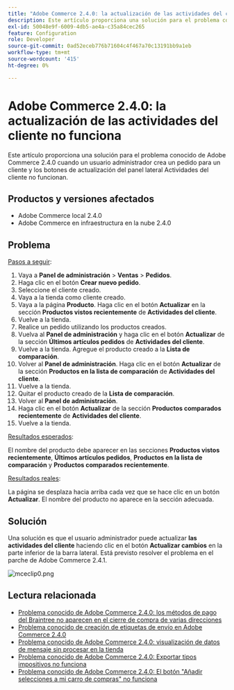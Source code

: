 ```yaml
---
title: "Adobe Commerce 2.4.0: la actualización de las actividades del cliente no funciona"
description: Este artículo proporciona una solución para el problema conocido de Adobe Commerce 2.4.0 cuando un usuario administrador crea un pedido para un cliente y los botones de actualización del panel lateral Actividades del cliente no funcionan.
exl-id: 50048e9f-6009-4db5-ae4a-c35a84cec265
feature: Configuration
role: Developer
source-git-commit: 0ad52eceb776b71604c4f467a70c13191bb9a1eb
workflow-type: tm+mt
source-wordcount: '415'
ht-degree: 0%

---
```


# Adobe Commerce 2.4.0: la actualización de las actividades del cliente no funciona

Este artículo proporciona una solución para el problema conocido de Adobe Commerce 2.4.0 cuando un usuario administrador crea un pedido para un cliente y los botones de actualización del panel lateral Actividades del cliente no funcionan.

## Productos y versiones afectados

* Adobe Commerce local 2.4.0
* Adobe Commerce en infraestructura en la nube 2.4.0

## Problema

<u>Pasos a seguir</u>:

1. Vaya a **Panel de administración** > **Ventas** > **Pedidos**.
1. Haga clic en el botón **Crear nuevo pedido**.
1. Seleccione el cliente creado.
1. Vaya a la tienda como cliente creado.
1. Vaya a la página **Producto**. Haga clic en el botón **Actualizar** en la sección **Productos vistos recientemente** de **Actividades del cliente**.
1. Vuelve a la tienda.
1. Realice un pedido utilizando los productos creados.
1. Vuelva al **Panel de administración** y haga clic en el botón **Actualizar** de la sección **Últimos artículos pedidos** de **Actividades del cliente**.
1. Vuelve a la tienda. Agregue el producto creado a la **Lista de comparación**.
1. Volver al **Panel de administración**. Haga clic en el botón **Actualizar** de la sección **Productos en la lista de comparación** de **Actividades del cliente**.
1. Vuelve a la tienda.
1. Quitar el producto creado de la **Lista de comparación**.
1. Volver al **Panel de administración**.
1. Haga clic en el botón **Actualizar** de la sección **Productos comparados recientemente** de **Actividades del cliente**.
1. Vuelve a la tienda.

<u>Resultados esperados</u>:

El nombre del producto debe aparecer en las secciones **Productos vistos recientemente**, **Últimos artículos pedidos**, **Productos en la lista de comparación** y **Productos comparados recientemente**.

<u>Resultados reales</u>:

La página se desplaza hacia arriba cada vez que se hace clic en un botón **Actualizar**. El nombre del producto no aparece en la sección adecuada.

## Solución

Una solución es que el usuario administrador puede actualizar **las actividades del cliente** haciendo clic en el botón **Actualizar cambios** en la parte inferior de la barra lateral. Está previsto resolver el problema en el parche de Adobe Commerce 2.4.1.

![mceclip0.png](assets/mceclip0.png)

## Lectura relacionada

* [Problema conocido de Adobe Commerce 2.4.0: los métodos de pago del Braintree no aparecen en el cierre de compra de varias direcciones](/help/troubleshooting/payments/magento-2-4-0-braintree-not-in-multiple-addresses-checkout.md)
* [Problema conocido de creación de etiquetas de envío en Adobe Commerce 2.4.0](/help/troubleshooting/known-issues-patches-attached/shipping-labels-creation-known-issue-in-magento-2-4-0.md)
* [Problema conocido de Adobe Commerce 2.4.0: visualización de datos de mensaje sin procesar en la tienda](/help/troubleshooting/storefront/magento-2-4-0-issue-storefront-raw-message-data-display.md)
* [Problema conocido de Adobe Commerce 2.4.0: Exportar tipos impositivos no funciona](/help/troubleshooting/miscellaneous/magento-2-4-0-known-issue-export-tax-rates-does-not-work.md)
* [Problema conocido de Adobe Commerce 2.4.0: El botón &quot;Añadir selecciones a mi carro de compras&quot; no funciona](/help/troubleshooting/miscellaneous/magento-2-4-0-add-selections-to-my-cart-does-not-work.md)

